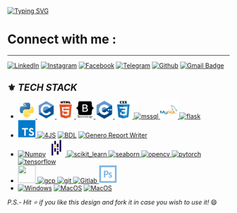 [![Typing SVG](https://readme-typing-svg.herokuapp.com?font=Calibri&color=%2303FC30&center=true&vCenter=true&width=450&lines=Hi+There+%F0%9F%91%8B%2C+This+is+Harshith.R!+%F0%9F%91%A8%F0%9F%8F%BB%E2%80%8D%F0%9F%92%BB+(%E2%98%95%F0%9F%92%BB%F0%9F%92%A1%E2%9D%A4%EF%B8%8F))](https://harsh1th-r.github.io/Portfolio/) 

# Connect with me :
------------------

<a href="www.linkedin.com/in/theharshithr/"><img src="https://cdn.jsdelivr.net/gh/devicons/devicon/icons/linkedin/linkedin-original.svg" alt="LinkedIn" width="40" height="40"/></a>
<a href="https://www.instagram.com/theharshithr/"><img src="https://upload.wikimedia.org/wikipedia/commons/e/e7/Instagram_logo_2016.svg" alt="Instagram" width="40" height="40"/></a>
<a href="https://www.facebook.com/theharshithr/"><img src="https://cdn.jsdelivr.net/gh/devicons/devicon/icons/facebook/facebook-original.svg" alt="Facebook" width="40" height="40"/></a>
<a href="https://t.me/theharshithr"><img src="https://upload.wikimedia.org/wikipedia/commons/8/82/Telegram_logo.svg" alt="Telegram" width="40" height="40"/></a>
<a href="https://github.com/theharshithr"><img src="https://cdn.jsdelivr.net/gh/devicons/devicon/icons/github/github-original-wordmark.svg" alt="Github" width="40" height="40"/></a>
[![Gmail Badge](https://img.shields.io/badge/Gmail-D14836?style=for-the-badge&logo=gmail&logoColor=white)](mailto:rharshith1868@gmail.com)

## :fleur_de_lis: **_TECH STACK_**

<p align="left"> 
<ul style="list-style-type:square;">
<li>
  <a href="https://www.python.org" target="_blank" rel="noreferrer"> <img src="https://raw.githubusercontent.com/devicons/devicon/master/icons/python/python-original.svg" alt="python" width="40" 
     height="40"/> </a> 
  <a href="https://www.cprogramming.com/" target="_blank" rel="noreferrer"> <img src="https://raw.githubusercontent.com/devicons/devicon/master/icons/c/c-original.svg" alt="c" width="40" height="40"/> </a> 
  <a href="https://www.w3.org/html/" target="_blank" rel="noreferrer"> <img src="https://raw.githubusercontent.com/devicons/devicon/master/icons/html5/html5-original-wordmark.svg" alt="html5" width="40" 
     height="40"/> </a>
  <a href="https://getbootstrap.com" target="_blank" rel="noreferrer"> <img src="https://raw.githubusercontent.com/devicons/devicon/master/icons/bootstrap/bootstrap-plain-wordmark.svg" alt="bootstrap" 
     width="40" height="40"/> </a> 
  <a href="https://www.w3schools.com/cpp/" target="_blank" rel="noreferrer"> <img src="https://raw.githubusercontent.com/devicons/devicon/master/icons/cplusplus/cplusplus-original.svg" alt="cplusplus" 
     width="40" height="40"/> </a> 
  <a href="https://www.w3schools.com/css/" target="_blank" rel="noreferrer"> <img src="https://raw.githubusercontent.com/devicons/devicon/master/icons/css3/css3-original-wordmark.svg" alt="css3" width="40" 
     height="40"/> </a> 
  <a href="https://www.microsoft.com/en-us/sql-server" target="_blank" rel="noreferrer"> <img src="https://www.svgrepo.com/show/303229/microsoft-sql-server-logo.svg" alt="mssql" width="40" height="40"/>                   </a> 
  <a href="https://www.mysql.com/" target="_blank" rel="noreferrer"> <img src="https://raw.githubusercontent.com/devicons/devicon/master/icons/mysql/mysql-original-wordmark.svg" alt="mysql" width="40" 
     height="40"/> </a> 
  <a href="https://flask.palletsprojects.com/" target="_blank" rel="noreferrer"> <img src="https://www.vectorlogo.zone/logos/pocoo_flask/pocoo_flask-icon.svg" alt="flask" width="40" height="40"/> </a> 
</li>
  
<li>
  <a href="https://www.typescriptlang.org/" target="_blank" rel="noreferrer"> <img src="https://raw.githubusercontent.com/devicons/devicon/master/icons/typescript/typescript-original.svg" alt="typescript" 
     width="40" height="40"/> </a>
  <a href="https://4js.com/" target="_blank" rel="noreference"> <img src="https://4js.com/wp-content/uploads/2015/05/logo.png"  alt= "4JS" width="100" height = "40" /></a>
  <a href="https://4js.com/" target="_blank" rel="noreference"> <img src="https://4js.com/wp-content/uploads/2020/11/logo_GR_enterprise_CMYK_CS5.png" alt="BDL" width="100" height="40"/></a>
  <a href="https://4js.com/" target="_blank" rel="noreference"> <img src="https://www.generoreportwriter.com/wp-content/uploads/2015/02/logo_GRW_CMYK_test-01-300x112.png" alt="Genero Report Writer" 
    width="100" height="40" /></a>
</li>
<li>  
  <a href="https://numpy.org/" target="_blank" rel="noreferrer"><img src="https://cdn.jsdelivr.net/gh/devicons/devicon/icons/numpy/numpy-original.svg" alt="Numpy" width="40" height="40"/></a>
  <a href="https://pandas.pydata.org/" target="_blank" rel="noreferrer"> 
    <img src="https://raw.githubusercontent.com/devicons/devicon/2ae2a900d2f041da66e950e4d48052658d850630/icons/pandas/pandas-original.svg" alt="pandas" width="40" height="40"/> </a>
  <a href="https://scikit-learn.org/" target="_blank" rel="noreferrer"> <img src="https://upload.wikimedia.org/wikipedia/commons/0/05/Scikit_learn_logo_small.svg" alt="scikit_learn" width="40" height="40"/> 
                   </a>
  <a href="https://seaborn.pydata.org/" target="_blank" rel="noreferrer"> <img src="https://seaborn.pydata.org/_images/logo-mark-lightbg.svg" alt="seaborn" width="40" height="40"/> </a>
  <a href="https://opencv.org/" target="_blank" rel="noreferrer"> <img src="https://www.vectorlogo.zone/logos/opencv/opencv-icon.svg" alt="opencv" width="40" height="40"/> </a> 
  <a href="https://pytorch.org/" target="_blank" rel="noreferrer"> <img src="https://www.vectorlogo.zone/logos/pytorch/pytorch-icon.svg" alt="pytorch" width="40" height="40"/> </a> 
  <a href="https://www.tensorflow.org" target="_blank" rel="noreferrer"> <img src="https://www.vectorlogo.zone/logos/tensorflow/tensorflow-icon.svg" alt="tensorflow" width="40" height="40"/> </a>
</li>
<li>
  <a href="https://www.atlassian.com/" target="_blank" rel="noreferrer"><img src="https://cdn.jsdelivr.net/gh/devicons/devicon/icons/jira/jira-original.svg" width="40" height="40"/> </a>
  <a href="https://cloud.google.com" target="_blank" rel="noreferrer"> <img src="https://www.vectorlogo.zone/logos/google_cloud/google_cloud-icon.svg" alt="gcp" width="40" height="40"/> </a> 
  <a href="https://git-scm.com/" target="_blank" rel="noreferrer"> <img src="https://www.vectorlogo.zone/logos/git-scm/git-scm-icon.svg" alt="git" width="40" height="40"/> </a>
  <a href="https://about.gitlab.com/" target="_blank" rel="noreferrer"><img src="https://cdn.jsdelivr.net/gh/devicons/devicon/icons/gitlab/gitlab-original.svg" alt="Gitlab" 
     width="40" height="40"/> </a>
  <a href="https://www.photoshop.com/en" target="_blank" rel="noreferrer"> <img src="https://raw.githubusercontent.com/devicons/devicon/master/icons/photoshop/photoshop-line.svg" alt="photoshop"       
     width="40" height="40"/> </a> 
</li>
<li>
  <a href="https://www.microsoft.com/en-in/" target="_blank" rel="noreferrer"><img src="https://cdn.jsdelivr.net/gh/devicons/devicon/icons/windows8/windows8-original.svg" alt="Windows" width="40" 
     height="40"/></a>
  <a href="https://www.apple.com/in/macos/ventura/" target="_blank" rel="noreferrer"><img src="https://cdn.jsdelivr.net/gh/devicons/devicon/icons/apple/apple-original.svg" alt="MacOS" width="40" 
     height="40"/></a>
  <a href="https://www.linux.org/" target="_blank" rel="noreferrer"><img src="https://cdn.jsdelivr.net/gh/devicons/devicon/icons/linux/linux-original.svg" alt="MacOS" width="40" 
     height="40"/></a>
          
</li>  
</li>  
</ul>  
</p>

*P.S.- Hit ⭐ if you like this design and fork it in case you wish to use it!* :smile: 
